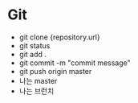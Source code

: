 # Git
- git clone {repository.url}
- git status
- git add .
- git commit -m "commit message"
- git push origin master
- 나는 master
- 나는 브런치